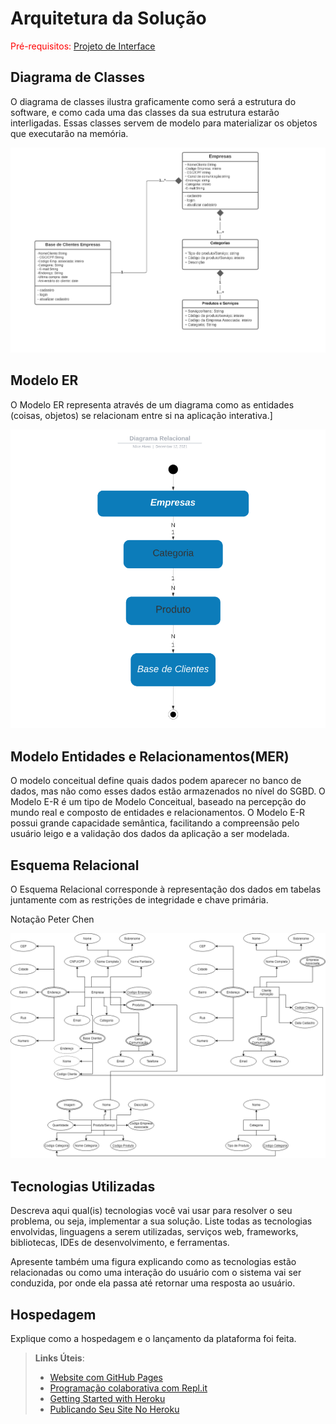 # Arquitetura da Solução

<span style="color:red">Pré-requisitos: <a href="3-Projeto de Interface.md"> Projeto de Interface</a></span>

## Diagrama de Classes

O diagrama de classes ilustra graficamente como será a estrutura do software, e como cada uma das classes da sua estrutura estarão interligadas. Essas classes servem de modelo para materializar os objetos que executarão na memória.

![DC](img/DC.PNG)

## Modelo ER

O Modelo ER representa através de um diagrama como as entidades (coisas, objetos) se relacionam entre si na aplicação interativa.]

![DR](img/DR.PNG)

## Modelo Entidades e Relacionamentos(MER)

O modelo conceitual define quais dados podem aparecer no banco de dados, mas não como esses dados estão armazenados no nível do SGBD. O Modelo E-R é um tipo de Modelo Conceitual, baseado na percepção do mundo real e composto de entidades e relacionamentos. O Modelo E-R possui grande capacidade semântica, facilitando a compreensão pelo usuário leigo e a validação dos dados da aplicação a ser modelada.

## Esquema Relacional

O Esquema Relacional corresponde à representação dos dados em tabelas juntamente com as restrições de integridade e chave primária.

Notação Peter Chen

![Modelo ER](img/Modelo_er.png)

## Tecnologias Utilizadas

Descreva aqui qual(is) tecnologias você vai usar para resolver o seu problema, ou seja, implementar a sua solução. Liste todas as tecnologias envolvidas, linguagens a serem utilizadas, serviços web, frameworks, bibliotecas, IDEs de desenvolvimento, e ferramentas.

Apresente também uma figura explicando como as tecnologias estão relacionadas ou como uma interação do usuário com o sistema vai ser conduzida, por onde ela passa até retornar uma resposta ao usuário.

## Hospedagem

Explique como a hospedagem e o lançamento da plataforma foi feita.

> **Links Úteis**:
>
> - [Website com GitHub Pages](https://pages.github.com/)
> - [Programação colaborativa com Repl.it](https://repl.it/)
> - [Getting Started with Heroku](https://devcenter.heroku.com/start)
> - [Publicando Seu Site No Heroku](http://pythonclub.com.br/publicando-seu-hello-world-no-heroku.html)
